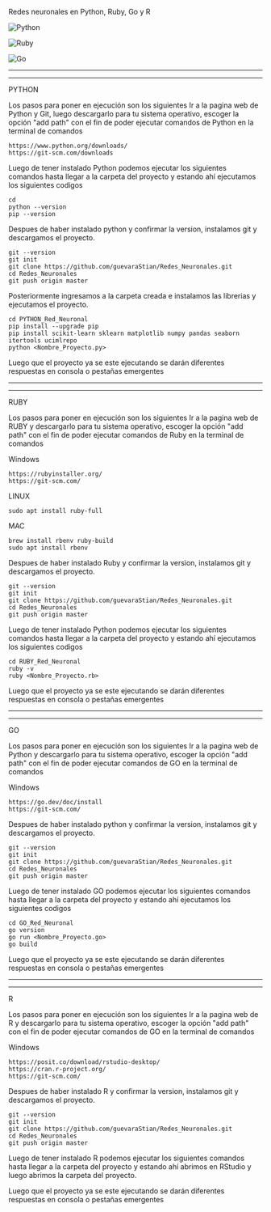 Redes neuronales en Python, Ruby, Go y R

![Python](https://img.shields.io/badge/python-3670A0?style=for-the-badge&logo=python&logoColor=ffdd54)

![Ruby](https://img.shields.io/badge/Ruby_on_Rails-CC0000?logo=ruby-on-rails&logoColor=white)

![Go](https://img.shields.io/badge/Go-00ADD8?logo=Go&logoColor=white&style=for-the-badge)

----------------
-----------------
PYTHON 

Los pasos para poner en ejecución son los siguientes
Ir a la pagina web de Python y Git, luego descargarlo para tu sistema operativo, escoger la opción "add path" con el fin de poder ejecutar comandos de Python en la terminal de comandos

```Pagina web
https://www.python.org/downloads/
https://git-scm.com/downloads
```
Luego de tener instalado Python podemos ejecutar los siguientes comandos hasta llegar a la carpeta del proyecto y estando ahí ejecutamos los siguientes codigos

```Terminal de comandos
cd
python --version
pip --version
```

Despues de haber instalado python y confirmar la version, instalamos git y descargamos el proyecto.

```Terminal de comandos
git --version
git init
git clone https://github.com/guevaraStian/Redes_Neuronales.git
cd Redes_Neuronales
git push origin master
```
Posteriormente ingresamos a la carpeta creada e instalamos las librerias y ejecutamos el proyecto.
```Terminal de comandos
cd PYTHON_Red_Neuronal   
pip install --upgrade pip
pip install scikit-learn sklearn matplotlib numpy pandas seaborn itertools ucimlrepo
python <Nombre_Proyecto.py>

```
Luego que el proyecto ya se este ejecutando se darán diferentes respuestas en consola o pestañas emergentes


------------------------------
-----------------------------------
RUBY

Los pasos para poner en ejecución son los siguientes
Ir a la pagina web de RUBY y descargarlo para tu sistema operativo, escoger la opción "add path" con el fin de poder ejecutar comandos de Ruby en la terminal de comandos

Windows
```Pagina web
https://rubyinstaller.org/
https://git-scm.com/
```

LINUX
```Terminal de comandos
sudo apt install ruby-full
```

MAC
```Terminal de comandos
brew install rbenv ruby-build 
sudo apt install rbenv
```

Despues de haber instalado Ruby y confirmar la version, instalamos git y descargamos el proyecto.
```Terminal de comandos
git --version
git init
git clone https://github.com/guevaraStian/Redes_Neuronales.git
cd Redes_Neuronales
git push origin master
```

Luego de tener instalado Python podemos ejecutar los siguientes comandos hasta llegar a la carpeta del proyecto y estando ahí ejecutamos los siguientes codigos

```Terminal de comandos
cd RUBY_Red_Neuronal   
ruby -v
ruby <Nombre_Proyecto.rb>

```
Luego que el proyecto ya se este ejecutando se darán diferentes respuestas en consola o pestañas emergentes


--------------------------
------------------------

GO


Los pasos para poner en ejecución son los siguientes
Ir a la pagina web de Python y descargarlo para tu sistema operativo, escoger la opción "add path" con el fin de poder ejecutar comandos de GO en la terminal de comandos

Windows
```Pagina web
https://go.dev/doc/install
https://git-scm.com/
```


Despues de haber instalado python y confirmar la version, instalamos git y descargamos el proyecto.

```Terminal de comandos
git --version
git init
git clone https://github.com/guevaraStian/Redes_Neuronales.git
cd Redes_Neuronales
git push origin master
```

Luego de tener instalado GO podemos ejecutar los siguientes comandos hasta llegar a la carpeta del proyecto y estando ahí ejecutamos los siguientes codigos

```Terminal de comandos
cd GO_Red_Neuronal   
go version 
go run <Nombre_Proyecto.go>
go build

```
Luego que el proyecto ya se este ejecutando se darán diferentes respuestas en consola o pestañas emergentes


---------------------
-------------------

R


Los pasos para poner en ejecución son los siguientes
Ir a la pagina web de R y descargarlo para tu sistema operativo, escoger la opción "add path" con el fin de poder ejecutar comandos de GO en la terminal de comandos

Windows
```Pagina web
https://posit.co/download/rstudio-desktop/
https://cran.r-project.org/
https://git-scm.com/
```

Despues de haber instalado R y confirmar la version, instalamos git y descargamos el proyecto.
```Terminal de comandos
git --version
git init
git clone https://github.com/guevaraStian/Redes_Neuronales.git
cd Redes_Neuronales
git push origin master
```

Luego de tener instalado R podemos ejecutar los siguientes comandos hasta llegar a la carpeta del proyecto y estando ahí abrimos en RStudio y luego abrimos la carpeta del proyecto.


Luego que el proyecto ya se este ejecutando se darán diferentes respuestas en consola o pestañas emergentes
